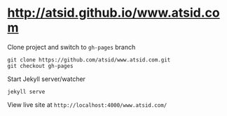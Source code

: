 # http://atsid.github.io/www.atsid.com

Clone project and switch to `gh-pages` branch
```
git clone https://github.com/atsid/www.atsid.com.git
git checkout gh-pages
```

Start Jekyll server/watcher
```
jekyll serve
```

View live site at `http://localhost:4000/www.atsid.com/`
